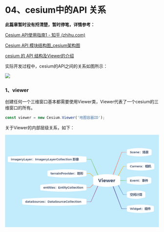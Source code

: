 # 04、cesium中的API 关系

**此篇章暂时没有捋清楚，暂时停笔，详情参考：**

[Cesium API使用指南1 - 知乎 (zhihu.com)](https://zhuanlan.zhihu.com/p/80904975)

[Cesium API 模块结构图_cesium架构图](https://blog.csdn.net/Tmraz/article/details/113625213)

[cesium 的 API 结构及Viewer的介绍](https://blog.csdn.net/weixin_44857463/article/details/129273593)

实际开发过程中，cesium的API之间的关系如图所示：

![](./img/cesiumApi.png)

### 1、viewer

创建任何一个三维窗口基本都需要使用Viewer类，Viewer代表了一个cesium的三维窗口的所有。

```typescript
const viewer = new Cesium.Viewer('地图容器ID');
```

关于Viewer的内部层级关系，如下：

![](./img/image-20230706145144028.png)

## 
